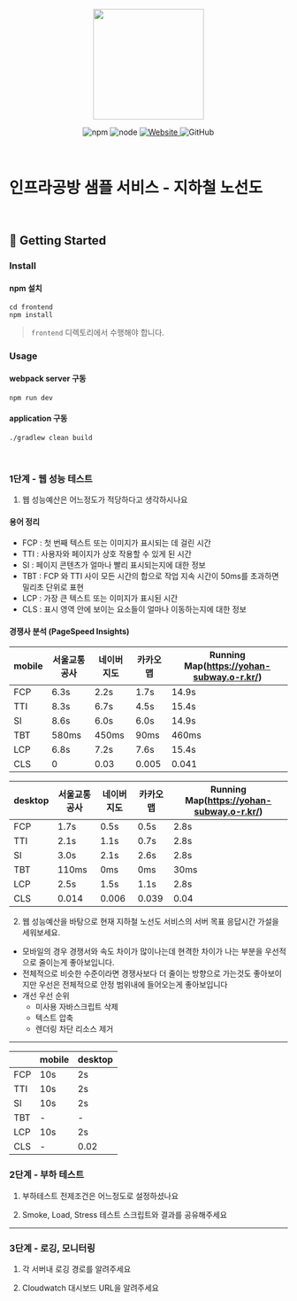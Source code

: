 <p align="center">
    <img width="200px;" src="https://raw.githubusercontent.com/woowacourse/atdd-subway-admin-frontend/master/images/main_logo.png"/>
</p>
<p align="center">
  <img alt="npm" src="https://img.shields.io/badge/npm-%3E%3D%205.5.0-blue">
  <img alt="node" src="https://img.shields.io/badge/node-%3E%3D%209.3.0-blue">
  <a href="https://edu.nextstep.camp/c/R89PYi5H" alt="nextstep atdd">
    <img alt="Website" src="https://img.shields.io/website?url=https%3A%2F%2Fedu.nextstep.camp%2Fc%2FR89PYi5H">
  </a>
  <img alt="GitHub" src="https://img.shields.io/github/license/next-step/atdd-subway-service">
</p>

<br>

# 인프라공방 샘플 서비스 - 지하철 노선도

<br>

## 🚀 Getting Started

### Install
#### npm 설치
```
cd frontend
npm install
```
> `frontend` 디렉토리에서 수행해야 합니다.

### Usage
#### webpack server 구동
```
npm run dev
```
#### application 구동
```
./gradlew clean build
```
<br>


### 1단계 - 웹 성능 테스트
1. 웹 성능예산은 어느정도가 적당하다고 생각하시나요

#### 용어 정리
- FCP : 첫 번째 텍스트 또는 이미지가 표시되는 데 걸린 시간
- TTI : 사용자와 페이지가 상호 작용할 수 있게 된 시간
- SI : 페이지 콘텐츠가 얼마나 빨리 표시되는지에 대한 정보
- TBT : FCP 와 TTI 사이 모든 시간의 합으로 작업 지속 시간이 50ms를 초과하면 밀리초 단위로 표현
- LCP : 가장 큰 텍스트 또는 이미지가 표시된 시간
- CLS : 표시 영역 안에 보이는 요소들이 얼마나 이동하는지에 대한 정보

#### 경쟁사 분석 (PageSpeed Insights)
| mobile | 서울교통공사 | 네이버지도 | 카카오맵   | Running Map(https://yohan-subway.o-r.kr/) |
|--------|--------|-------|--------|-------------------------------------------|
| FCP    | 6.3s   | 2.2s  | 1.7s   | 14.9s                                     |
| TTI    | 8.3s   | 6.7s  | 4.5s   | 15.4s                                     |
| SI     | 8.6s   | 6.0s  | 6.0s   | 14.9s                                     |
| TBT    | 580ms  | 450ms | 90ms   | 460ms                                     |
| LCP    | 6.8s   | 7.2s  | 7.6s   | 15.4s                                     |
| CLS    | 0      | 0.03  | 0.005  | 0.041                                     |

| desktop | 서울교통공사 | 네이버지도 | 카카오맵  | Running Map(https://yohan-subway.o-r.kr/) |
|---------|--------|-------|-------|-------------------------------------------|
| FCP     | 1.7s   | 0.5s  | 0.5s  | 2.8s                                      |
| TTI     | 2.1s   | 1.1s  | 0.7s  | 2.8s                                      |
| SI      | 3.0s   | 2.1s  | 2.6s  | 2.8s                                      |
| TBT     | 110ms  | 0ms   | 0ms   | 30ms                                      |
| LCP     | 2.5s   | 1.5s  | 1.1s  | 2.8s                                      |
| CLS     | 0.014  | 0.006 | 0.039 | 0.04                                      |

2. 웹 성능예산을 바탕으로 현재 지하철 노선도 서비스의 서버 목표 응답시간 가설을 세워보세요.

- 모바일의 경우 경쟁서와 속도 차이가 많이나는데 현격한 차이가 나는 부분을 우선적으로 줄이는게 좋아보입니다.
- 전체적으로 비슷한 수준이라면 경쟁사보다 더 줄이는 방향으로 가는것도 좋아보이지만 우선은 전체적으로 안정 범위내에 들어오는게 좋아보입니다
- 개선 우선 순위 
  - 미사용 자바스크립트 삭제
  - 텍스트 압축 
  - 렌더링 차단 리소스 제거
---
|     | mobile | desktop |
|-----|--------|---------|
| FCP | 10s    | 2s      |
| TTI | 10s    | 2s      |
| SI  | 10s    | 2s      |
| TBT | -      | -       |
| LCP | 10s    | 2s      |
| CLS | -      | 0.02    |


### 2단계 - 부하 테스트 
1. 부하테스트 전제조건은 어느정도로 설정하셨나요

2. Smoke, Load, Stress 테스트 스크립트와 결과를 공유해주세요

---

### 3단계 - 로깅, 모니터링
1. 각 서버내 로깅 경로를 알려주세요

2. Cloudwatch 대시보드 URL을 알려주세요
